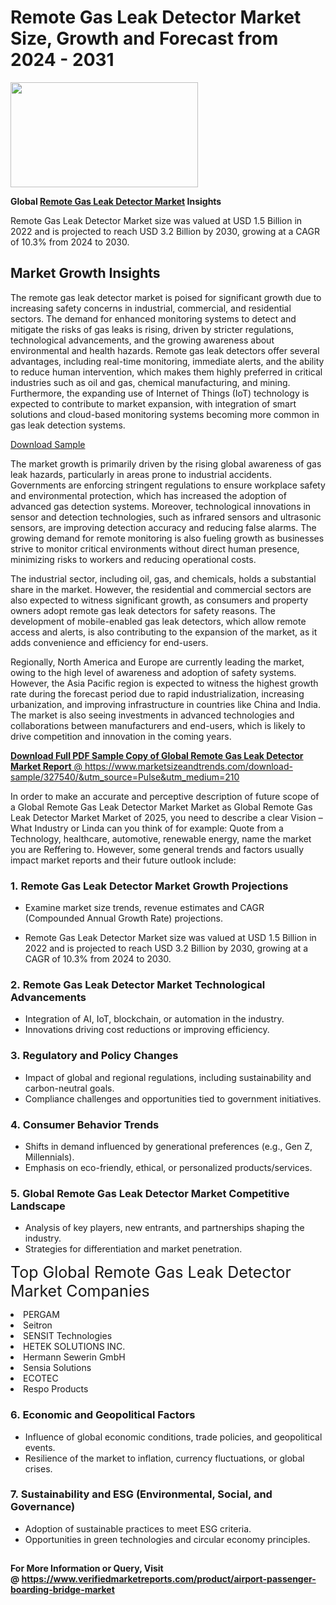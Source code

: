 <H1>Remote Gas Leak Detector Market Size, Growth and Forecast from 2024 - 2031</H1><img class="aligncenter size-medium wp-image-584254" src="https://thirdeyenews.in/wp-content/uploads/2024/09/Global-Market-Research-300x168.jpeg" alt="" width="300" height="168" /><p><strong>Global&nbsp;<a href="https://www.marketsizeandtrends.com/download-sample/327540/&amp;utm_source=Pulse&amp;utm_medium=210">Remote Gas Leak Detector Market</a> Insights</strong></p><p>Remote Gas Leak Detector Market size was valued at USD 1.5 Billion in 2022 and is projected to reach USD 3.2 Billion by 2030, growing at a CAGR of 10.3% from 2024 to 2030.</p><p><h2>Market Growth Insights</h2> <p>The remote gas leak detector market is poised for significant growth due to increasing safety concerns in industrial, commercial, and residential sectors. The demand for enhanced monitoring systems to detect and mitigate the risks of gas leaks is rising, driven by stricter regulations, technological advancements, and the growing awareness about environmental and health hazards. Remote gas leak detectors offer several advantages, including real-time monitoring, immediate alerts, and the ability to reduce human intervention, which makes them highly preferred in critical industries such as oil and gas, chemical manufacturing, and mining. Furthermore, the expanding use of Internet of Things (IoT) technology is expected to contribute to market expansion, with integration of smart solutions and cloud-based monitoring systems becoming more common in gas leak detection systems.</p> <p><a href="download-sample-link" target="_blank">Download Sample</a></p> <p>The market growth is primarily driven by the rising global awareness of gas leak hazards, particularly in areas prone to industrial accidents. Governments are enforcing stringent regulations to ensure workplace safety and environmental protection, which has increased the adoption of advanced gas detection systems. Moreover, technological innovations in sensor and detection technologies, such as infrared sensors and ultrasonic sensors, are improving detection accuracy and reducing false alarms. The growing demand for remote monitoring is also fueling growth as businesses strive to monitor critical environments without direct human presence, minimizing risks to workers and reducing operational costs.</p> <p>The industrial sector, including oil, gas, and chemicals, holds a substantial share in the market. However, the residential and commercial sectors are also expected to witness significant growth, as consumers and property owners adopt remote gas leak detectors for safety reasons. The development of mobile-enabled gas leak detectors, which allow remote access and alerts, is also contributing to the expansion of the market, as it adds convenience and efficiency for end-users.</p> <p>Regionally, North America and Europe are currently leading the market, owing to the high level of awareness and adoption of safety systems. However, the Asia Pacific region is expected to witness the highest growth rate during the forecast period due to rapid industrialization, increasing urbanization, and improving infrastructure in countries like China and India. The market is also seeing investments in advanced technologies and collaborations between manufacturers and end-users, which is likely to drive competition and innovation in the coming years.</p> <p><a href="get-more-link" target="_blank"></p><p><span class=""><strong>Download Full PDF Sample Copy of Global Remote Gas Leak Detector Market Report</strong> @ <a href="https://www.marketsizeandtrends.com/download-sample/327540/&amp;utm_source=Pulse&amp;utm_medium=210" target="_blank">https://www.marketsizeandtrends.com/download-sample/327540/&amp;utm_source=Pulse&amp;utm_medium=210</a></span></p><p>In order to make an accurate and perceptive description of future scope of a Global&nbsp;Remote Gas Leak Detector Market Market as Global&nbsp;Remote Gas Leak Detector Market Market of 2025, you need to describe a clear Vision &ndash; What Industry or Linda can you think of for example: Quote from a Technology, healthcare, automotive, renewable energy, name the market you are Reffering to. However, some general trends and factors usually impact market reports and their future outlook include:</p><h3>1.&nbsp;<strong>Remote Gas Leak Detector Market Growth Projections</strong></h3><ul><li>Examine market size trends, revenue estimates and CAGR (Compounded Annual Growth Rate) projections.</li><li><p>Remote Gas Leak Detector Market size was valued at USD 1.5 Billion in 2022 and is projected to reach USD 3.2 Billion by 2030, growing at a CAGR of 10.3% from 2024 to 2030.</p></li></ul><h3>2.&nbsp;<strong>Remote Gas Leak Detector Market Technological Advancements</strong></h3><ul><li>Integration of AI, IoT, blockchain, or automation in the industry.</li><li>Innovations driving cost reductions or improving efficiency.</li></ul><h3>3.&nbsp;<strong>Regulatory and Policy Changes</strong></h3><ul><li>Impact of global and regional regulations, including sustainability and carbon-neutral goals.</li><li>Compliance challenges and opportunities tied to government initiatives.</li></ul><h3>4.&nbsp;<strong>Consumer Behavior Trends</strong></h3><ul><li>Shifts in demand influenced by generational preferences (e.g., Gen Z, Millennials).</li><li>Emphasis on eco-friendly, ethical, or personalized products/services.</li></ul><h3>5.&nbsp;<strong>Global Remote Gas Leak Detector Market Competitive Landscape</strong></h3><ul><li>Analysis of key players, new entrants, and partnerships shaping the industry.</li><li>Strategies for differentiation and market penetration.</li></ul><p data-pm-slice="1 1 []"><span style="color: inherit; font-family: inherit; font-size: 25px;">Top Global Remote Gas Leak Detector Market Companies</span></p><div class="" data-test-id=""><p><li>PERGAM</li><li> Seitron</li><li> SENSIT Technologies</li><li> HETEK SOLUTIONS INC.</li><li> Hermann Sewerin GmbH</li><li> Sensia Solutions</li><li> ECOTEC</li><li> Respo Products</li></p></div><h3>6.&nbsp;<strong>Economic and Geopolitical Factors</strong></h3><ul><li>Influence of global economic conditions, trade policies, and geopolitical events.</li><li>Resilience of the market to inflation, currency fluctuations, or global crises.</li></ul><h3>7.&nbsp;<strong>Sustainability and ESG (Environmental, Social, and Governance)</strong></h3><ul><li>Adoption of sustainable practices to meet ESG criteria.</li><li>Opportunities in green technologies and circular economy principles.</li></ul><h2><strong style="font-size: 14px;">For More Information or Query, Visit @&nbsp;</strong><a style="background-color: #ffffff; font-size: 14px;" href="https://www.marketsizeandtrends.com/report/remote-gas-leak-detector-market/" target="_blank">https://www.verifiedmarketreports.com/product/airport-passenger-boarding-bridge-market</a></h2>
